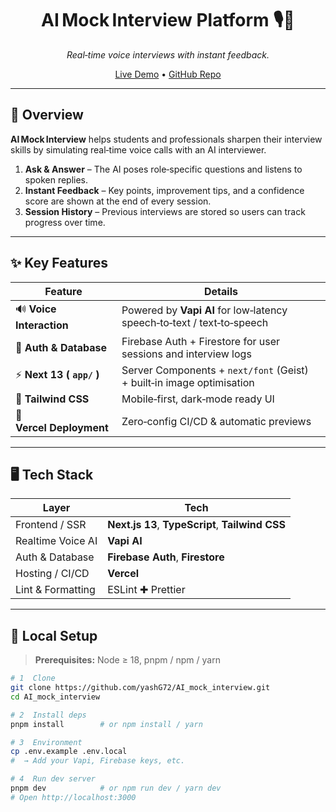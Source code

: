 <div align="center">

# AI Mock Interview Platform 🎙️🤖

_Real‑time voice interviews with instant feedback._

[Live Demo](https://ai-mock-interview-self-three.vercel.app/) • [GitHub Repo](https://github.com/yashG72/AI_mock_interview)

</div>

---

## 📖 Overview
**AI Mock Interview** helps students and professionals sharpen their interview skills by simulating real‑time voice calls with an AI interviewer.

1. **Ask & Answer** – The AI poses role‑specific questions and listens to spoken replies.  
2. **Instant Feedback** – Key points, improvement tips, and a confidence score are shown at the end of every session.  
3. **Session History** – Previous interviews are stored so users can track progress over time.

---

## ✨ Key Features
| Feature | Details |
| ------- | ------- |
| 🔊 **Voice Interaction** | Powered by **Vapi AI** for low‑latency speech‑to‑text / text‑to‑speech |
| 🔐 **Auth & Database**   | Firebase Auth + Firestore for user sessions and interview logs |
| ⚡ **Next 13 ( `app/` )** | Server Components + `next/font` (Geist) + built‑in image optimisation |
| 🎨 **Tailwind CSS**      | Mobile‑first, dark‑mode ready UI |
| 🚀 **Vercel Deployment** | Zero‑config CI/CD & automatic previews |

---

## 🖥️ Tech Stack
| Layer               | Tech |
| ------------------- | ---- |
| Frontend / SSR      | **Next.js 13**, **TypeScript**, **Tailwind CSS** |
| Realtime Voice AI   | **Vapi AI** |
| Auth & Database     | **Firebase Auth**, **Firestore** |
| Hosting / CI/CD     | **Vercel** |
| Lint & Formatting   | ESLint ✚ Prettier |

---

## 🔧 Local Setup

> **Prerequisites:** Node ≥ 18, pnpm / npm / yarn

```bash
# 1  Clone
git clone https://github.com/yashG72/AI_mock_interview.git
cd AI_mock_interview

# 2  Install deps
pnpm install        # or npm install / yarn

# 3  Environment
cp .env.example .env.local
#  → Add your Vapi, Firebase keys, etc.

# 4  Run dev server
pnpm dev            # or npm run dev / yarn dev
# Open http://localhost:3000
